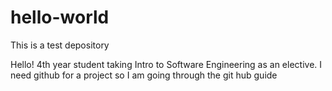 # hello-world
This is a test depository


Hello! 4th year student taking Intro to Software Engineering as an elective.
I need github for a project so I am going through the git hub guide
